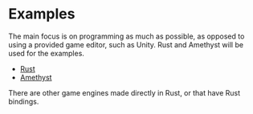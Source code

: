 # Examples

The main focus is on programming as much as possible, as opposed to using a provided game editor, such as Unity.
Rust and Amethyst will be used for the examples.

- [Rust](https://doc.rust-lang.org/book/)
- [Amethyst](https://book.amethyst.rs/stable/)

There are other game engines made directly in Rust,
or that have Rust bindings.
